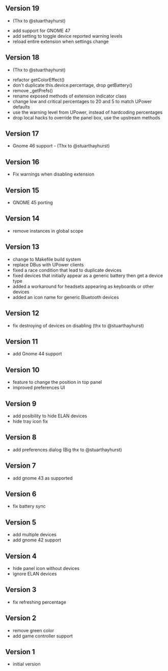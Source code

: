 ## Version 19
 - (Thx to @stuarthayhurst)
 * add support for GNOME 47
 * add setting to toggle device reported warning levels
 * reload entire extension when settings change
## Version 18
 - (Thx to @stuarthayhurst)
 * refactor getColorEffect()
 * don't duplicate this.device.percentage, drop getBattery()
 * remove _getPrefs()
 * rename exposed methods of extension indicator class
 * change low and critical percentages to 20 and 5 to match UPower defaults
 * use the warning level from UPower, instead of hardcoding percentages
 * drop local hacks to override the panel box, use the upstream methods
## Version 17
 * Gnome 46 support - (Thx to @stuarthayhurst)
## Version 16
 * Fix warnings when disabling extension
## Version 15
 * GNOME 45 porting
## Version 14
 * remove instances in global scope
## Version 13
 * change to Makefile build system
 * replace DBus with UPower clients
 * fixed a race condition that lead to duplicate devices
 * fixed devices that initially appear as a generic battery then get a device type
 * added a workaround for headsets appearing as keyboards or other devices
 * added an icon name for generic Bluetooth devices
## Version 12
 * fix destroying of devices on disabling (thx to @stuarthayhurst)
## Version 11
 * add Gnome 44 support
## Version 10
 * feature to change the position in top panel
 * improved preferences UI
## Version 9
 * add posibility to hide ELAN devices
 * hide tray icon fix
## Version 8
 * add preferences dialog (Big thx to @stuarthayhurst)
## Version 7
 * add gnome 43 as supported
## Version 6
 * fix battery sync
## Version 5
 * add multiple devices
 * add gnome 42 support
## Version 4
 * hide panel icon without devices
 * ignore ELAN devices
## Version 3
 * fix refreshing percentage
## Version 2
 * remove green color
 * add game controller support
## Version 1
 * initial version